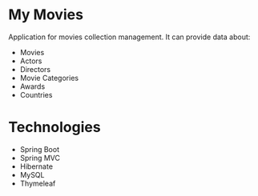 # My Movies
Application for movies collection management. It can provide data about:

- Movies
- Actors
- Directors
- Movie Categories
- Awards
- Countries

# Technologies

- Spring Boot
- Spring MVC
- Hibernate
- MySQL
- Thymeleaf

